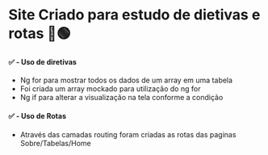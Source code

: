 # Site Criado para estudo de dietivas e rotas 📖🟢


 #### ✅ - Uso de diretivas
 * Ng for para mostrar todos os dados de um array em uma tabela
 * Foi criada um array mockado para utilização do ng for
 * Ng if para alterar a visualização na tela conforme a condição

 #### ✅ - Uso de Rotas
 * Através das camadas routing foram criadas as rotas das paginas Sobre/Tabelas/Home
 
 
 
